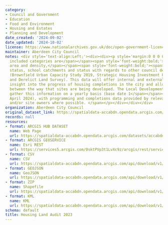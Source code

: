 ```yaml
---
category:
- Council and Government
- Education
- Food and Environment
- Housing and Estates
- Planning and Development
date_created: '2024-09-02'
date_updated: '2024-10-02'
license: https://www.nationalarchives.gov.uk/doc/open-government-licence/version/3/
maintainer: Aberdeen City Council
notes: <div style='text-align:Left;'><div><div><p style='margin:0 0 0 0;'><span><span>Other
  included categories are</span></span><span style='font-weight:bold;'><span> </span></span><span><span>site
  area and density,</span></span><span style='font-weight:bold;'><span> </span></span><span><span>constraint
  status, school catchments and status with regards to other council designations
  (Brownfield Urban Capacity Study 2019, Strategic Housing Investment Plan, Vacant
  and Derelict Land Survey). This data will offer internal and external users an annual
  insight into the progress of housing completions in the city and allow comparisons
  between the way that sites are being developed. The Local Development Plan team
  gather this information on a yearly basis (base date 1</span></span><span><span>st</span></span><span>
  April 2024), with programming and completions data provided by relevant housebuilders
  and/or site owners where possible. </span></p></div></div></div>
organization: Aberdeen City Council
original_dataset_link: https://spatialdata-accabdn.opendata.arcgis.com/datasets/accabdn::housing-land-audit-2023
records: null
resources:
- format: ARCGIS HUB DATASET
  name: Web Page
  url: https://spatialdata-accabdn.opendata.arcgis.com/datasets/accabdn::housing-land-audit-2023
- format: ARCGIS GEOSERVICE
  name: Esri REST
  url: https://services5.arcgis.com/0sktPVp3t1LvXc9z/arcgis/rest/services/Housing_Land_Audit_2024/FeatureServer/92
- format: CSV
  name: CSV
  url: https://spatialdata-accabdn.opendata.arcgis.com/api/download/v1/items/3e20905f70ef474d95b03d548e57f1e6/csv?layers=92
- format: GEOJSON
  name: GeoJSON
  url: https://spatialdata-accabdn.opendata.arcgis.com/api/download/v1/items/3e20905f70ef474d95b03d548e57f1e6/geojson?layers=92
- format: ZIP
  name: Shapefile
  url: https://spatialdata-accabdn.opendata.arcgis.com/api/download/v1/items/3e20905f70ef474d95b03d548e57f1e6/shapefile?layers=92
- format: KML
  name: KML
  url: https://spatialdata-accabdn.opendata.arcgis.com/api/download/v1/items/3e20905f70ef474d95b03d548e57f1e6/kml?layers=92
schema: default
title: Housing Land Audit 2023
---
```

